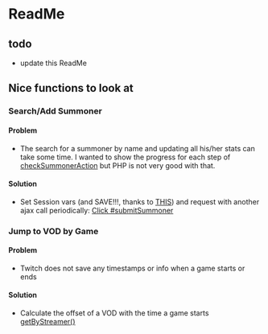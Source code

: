 # ReadMe #

## todo ##
- update this ReadMe

## Nice functions to look at ##
### Search/Add Summoner ###
#### Problem ####
- The search for a summoner by name and updating all his/her stats can take some time. I wanted to show the progress for each step of [checkSummonerAction](https://github.com/primus852/leaguestreams/blob/master/src/Controller/AjaxController.php#L61) but PHP is not very good with that.
#### Solution ####
- Set Session vars (and SAVE!!!, thanks to [THIS](https://codingexplained.com/coding/php/solving-concurrent-request-blocking-in-php)) and request with another ajax call periodically: [Click #submitSummoner](https://github.com/primus852/leaguestreams/blob/master/public/assets/ls/js/app.js#L872)

### Jump to VOD by Game ###
#### Problem ####
- Twitch does not save any timestamps or info when a game starts or ends
#### Solution ####
- Calculate the offset of a VOD with the time a game starts [getByStreamer()](https://github.com/primus852/leaguestreams/blob/master/src/Utils/LSVods.php#L435)